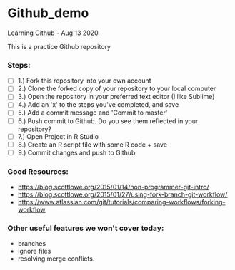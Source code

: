 # Github_demo
Learning Github - Aug 13 2020

This is a practice Github repository

### Steps:  
- [ ] 1.) Fork this repository into your own account  
- [ ] 2.) Clone the forked copy of your repository to your local computer  
- [ ] 3.) Open the repository in your preferred text editor (I like Sublime)  
- [ ] 4.) Add an 'x' to the steps you've completed, and save  
- [ ] 5.) Add a commit message and 'Commit to master'  
- [ ] 6.) Push commit to Github. Do you see them reflected in your repository?  
- [ ] 7.) Open Project in R Studio  
- [ ] 8.) Create an R script file with some R code + save  
- [ ] 9.) Commit changes and push to Github  

### Good Resources:  
- https://blog.scottlowe.org/2015/01/14/non-programmer-git-intro/  
- https://blog.scottlowe.org/2015/01/27/using-fork-branch-git-workflow/  
- https://www.atlassian.com/git/tutorials/comparing-workflows/forking-workflow  


### Other useful features we won't cover today:
- branches  
- ignore files
- resolving merge conflicts. 
